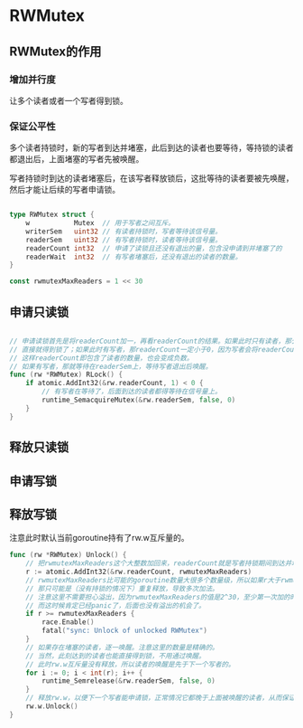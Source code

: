# RWMutex

## RWMutex的作用

### 增加并行度

让多个读者或者一个写者得到锁。

### 保证公平性

多个读者持锁时，新的写者到达并堵塞，此后到达的读者也要等待，等持锁的读者都退出后，上面堵塞的写者先被唤醒。

写者持锁时到达的读者堵塞后，在该写者释放锁后，这批等待的读者要被先唤醒，然后才能让后续的写者申请锁。

```go

type RWMutex struct {
    w           Mutex  // 用于写者之间互斥。
    writerSem   uint32 // 有读者持锁时，写者等待该信号量。
    readerSem   uint32 // 有写者持锁时，读者等待该信号量。
    readerCount int32  // 申请了读锁且还没有退出的量，包含没申请到并堵塞了的
    readerWait  int32  // 有写者堵塞后，还没有退出的读者的数量。
}

const rwmutexMaxReaders = 1 << 30

```

## 申请只读锁

```go

// 申请读锁首先是将readerCount加一，再看readerCount的结果。如果此时只有读者，那么readerCount肯定大于0，
// 直接就得到锁了；如果此时有写者，那readerCount一定小于0，因为写者会将readerCount减去一个固定的大整数，
// 这样readerCount即包含了读者的数量，也会变成负数。
// 如果有写者，那就等待在readerSem上，等待写者退出后唤醒。
func (rw *RWMutex) RLock() {
    if atomic.AddInt32(&rw.readerCount, 1) < 0 {
        // 有写者在等待了，后面到达的读者都得等待在信号量上。
        runtime_SemacquireMutex(&rw.readerSem, false, 0)
    }
}

```

## 释放只读锁

## 申请写锁

## 释放写锁

注意此时默认当前goroutine持有了rw.w互斥量的。

```go
func (rw *RWMutex) Unlock() {
    // 把rwmutexMaxReaders这个大整数加回来，readerCount就是写者持锁期间到达并堵塞的读者数量。
    r := atomic.AddInt32(&rw.readerCount, rwmutexMaxReaders)
    // rwmutexMaxReaders比可能的goroutine数量大很多个数量级，所以如果r大于rwmutexMaxReaders，
    // 那只可能是（没有持锁的情况下）重复释放，导致多次加法。
    // 注意这里不需要担心溢出，因为rwmutexMaxReaders的值是2^30，至少第一次加的时候不会溢出，
    // 而这时候肯定已经panic了，后面也没有溢出的机会了。
    if r >= rwmutexMaxReaders {
        race.Enable()
        fatal("sync: Unlock of unlocked RWMutex")
    }
    // 如果存在堵塞的读者，逐一唤醒。注意这里的数量是精确的。
    // 当然，此刻达到的读者也能直接得到锁，不用通过唤醒。
    // 此时rw.w互斥量没有释放，所以读者的唤醒是先于下一个写者的。
    for i := 0; i < int(r); i++ {
        runtime_Semrelease(&rw.readerSem, false, 0)
    }
    // 释放rw.w，以便下一个写者能申请锁，正常情况它都晚于上面被唤醒的读者，从而保证公平。
    rw.w.Unlock()
}
```
